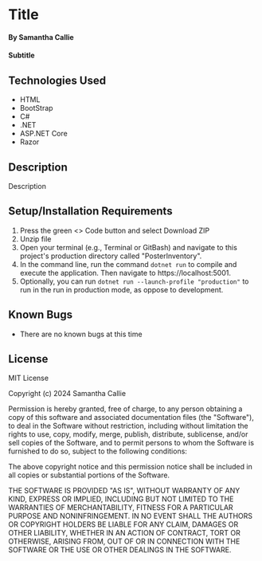 # Title

#### By **Samantha Callie**

#### Subtitle

## Technologies Used

* HTML
* BootStrap
* C#
* .NET
* ASP.NET Core
* Razor

## Description

Description

## Setup/Installation Requirements

1. Press the green <> Code button and select Download ZIP
2. Unzip file
4. Open your terminal (e.g., Terminal or GitBash) and navigate to this project's production directory called "PosterInventory".
5. In the command line, run the command `dotnet run` to compile and execute the application. Then navigate to https://localhost:5001.
6. Optionally, you can run `dotnet run --launch-profile "production"` to run in the run in production mode, as oppose to development.

## Known Bugs

* There are no known bugs at this time

## License

MIT License

Copyright (c) 2024 Samantha Callie

Permission is hereby granted, free of charge, to any person obtaining a copy
of this software and associated documentation files (the "Software"), to deal
in the Software without restriction, including without limitation the rights
to use, copy, modify, merge, publish, distribute, sublicense, and/or sell
copies of the Software, and to permit persons to whom the Software is
furnished to do so, subject to the following conditions:

The above copyright notice and this permission notice shall be included in all
copies or substantial portions of the Software.

THE SOFTWARE IS PROVIDED "AS IS", WITHOUT WARRANTY OF ANY KIND, EXPRESS OR
IMPLIED, INCLUDING BUT NOT LIMITED TO THE WARRANTIES OF MERCHANTABILITY,
FITNESS FOR A PARTICULAR PURPOSE AND NONINFRINGEMENT. IN NO EVENT SHALL THE
AUTHORS OR COPYRIGHT HOLDERS BE LIABLE FOR ANY CLAIM, DAMAGES OR OTHER
LIABILITY, WHETHER IN AN ACTION OF CONTRACT, TORT OR OTHERWISE, ARISING FROM,
OUT OF OR IN CONNECTION WITH THE SOFTWARE OR THE USE OR OTHER DEALINGS IN THE
SOFTWARE.